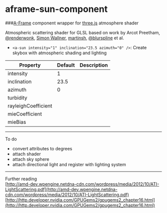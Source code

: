 # aframe-sun-component
###[A-Frame](https://github.com/aframevr) component wrapper for [three.js](https://github.com/mrdoob/three.js) atmosphere shader

Atmospheric scattering shader for GLSL based on work by Arcot Preetham, [@renderwonk](https://twitter.com/renderwonk?lang=en-gb), [Simon Wallner](https://github.com/SimonWallner), [martinsh](https://github.com/martinsh), [@blurspline](https://github.com/zz85) et al.

  

* ``` <a-sun intensity="1" inclination="23.5 azimuth="0" /> ```: Create skybox with atmospheric shading and lighting

   
   

|Property|Default|Description| 
|---|---|---|
|intensity|1|   | 
|inclination|23.5|   | 
|azimuth| 0 |   | 
|turbidity|   |   | 
|rayleighCoefficient|   |   | 
|mieCoefficient|   |   | 
|mieBias|   |   | 

  
   
   

---
To do
* convert attributes to degrees 
* attach shader 
* attach sky sphere
* attach directional light and register with lighting system

***
Further reading  
[http://amd-dev.wpengine.netdna-cdn.com/wordpress/media/2012/10/ATI-LightScattering.pdf](http://amd-dev.wpengine.netdna-cdn.com/wordpress/media/2012/10/ATI-LightScattering.pdf)  
[http://http.developer.nvidia.com/GPUGems2/gpugems2_chapter16.html](http://http.developer.nvidia.com/GPUGems2/gpugems2_chapter16.html)  

